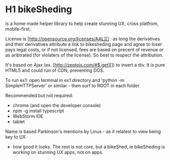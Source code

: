 # H1 bikeSheding
 is a home made helper library to help create stunning UX, cross platfrom, mobile-first.

License is [http://opensource.org/licenses/AAL][] : as long the derivatives and their derivatives attribute a link to bikesheding page and agree to loser pays legal costs, or if not licensed, fees are based on precent of revenue or as aribtrated (for violaters of the license). So best to respect the attribution.

It's based on Ajax (ex. [http://zeptojs.com/#$.get][]) to insert a div. It is pure HTML5 and could run of CDN, preventing DOS.

To run ex1:
open terminal in ex1 directory and 'python -m SimpleHTTPServer' or similar - then surf to ROOT in each folder.

Recommended but not required:
* chrome  (and open the developer console)
* npm -g install typescript
* WebStorm IDE
* tablet

Name is based Parkinson's mentions by Linus - as it relatest to view being key to UX
 - how good it looks. The rest is not core, but a bikeShed, ie bikeSheding is working on stunning UX apps, not on apps.

